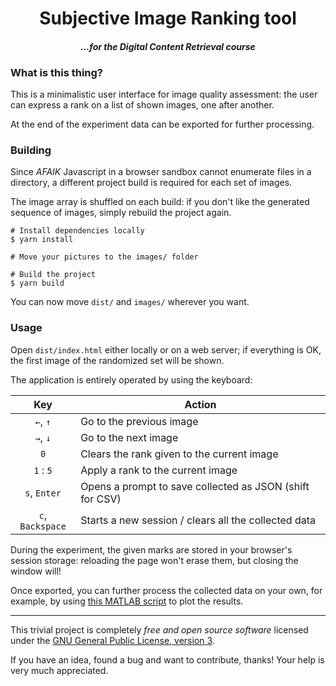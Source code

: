<h1 align="center">Subjective Image Ranking tool</h2>
<h4 align="center"><i>…for the Digital Content Retrieval course</i></h4>

### What is this thing?
This is a minimalistic user interface for image quality assessment:
the user can express a rank on a list of shown images, one after another.

At the end of the experiment data can be exported for further processing.

### Building
Since _AFAIK_ Javascript in a browser sandbox cannot enumerate files in a
directory, a different project build is required for each set of images.

The image array is shuffled on each build: if you don't like the generated
sequence of images, simply rebuild the project again.

```console
# Install dependencies locally
$ yarn install

# Move your pictures to the images/ folder

# Build the project
$ yarn build
```

You can now move `dist/` and `images/` wherever you want.

### Usage
Open `dist/index.html` either locally or on a web server; if everything is OK,
the first image of the randomized set will be shown.

The application is entirely operated by using the keyboard:

|  Key  | Action |
| :---: | --- |
| `←`, `↑` | Go to the previous image |
| `→`, `↓` | Go to the next image |
| `0` | Clears the rank given to the current image |
| `1` : `5` | Apply a rank to the current image |
| `s`, `Enter` | Opens a prompt to save collected as JSON (shift for CSV) |
| `c`, `Backspace` | Starts a new session / clears all the collected data |

During the experiment, the given marks are stored in your browser's
session storage: reloading the page won't erase them, but closing the
window will!

Once exported, you can further process the collected data on your own, for
example, by using [this MATLAB script](matlab/resultshow.m) to plot the results.

---

This trivial project is completely _free and open source software_ licensed
under the [GNU General Public License, version 3](LICENSE).

If you have an idea, found a bug and want to contribute, thanks!
Your help is very much appreciated.

